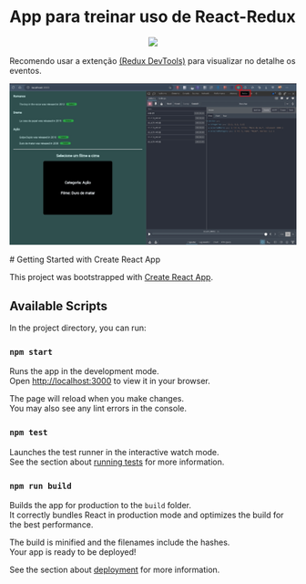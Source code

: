 # App para treinar uso de React-Redux

<section align="center">
<img width="300px" src="https://external-content.duckduckgo.com/iu/?u=https%3A%2F%2Fnoootown.gitbooks.io%2Fdeeperience-react-native-boilerplate%2Fcontent%2Fimages%2Freact-redux.png&f=1&nofb=1&ipt=f83fec89ee5f3338b0ffe35ea4dd8a7eb81bb052b821f065248b9987215065dc&ipo=images"></img>
</section>

<span> Recomendo usar a extenção <a href="https://chrome.google.com/webstore/detail/redux-devtools/lmhkpmbekcpmknklioeibfkpmmfibljd">(Redux DevTools)</a> para visualizar no detalhe os eventos.

<section align="center">

<img alt="print do app" src="https://raw.githubusercontent.com/guilhermeforprojeto/redux-trybe-react/main/public/redux-img.jpg"> </img>

</section>
# Getting Started with Create React App

This project was bootstrapped with [Create React App](https://github.com/facebook/create-react-app).

## Available Scripts

In the project directory, you can run:

### `npm start`

Runs the app in the development mode.\
Open [http://localhost:3000](http://localhost:3000) to view it in your browser.

The page will reload when you make changes.\
You may also see any lint errors in the console.

### `npm test`

Launches the test runner in the interactive watch mode.\
See the section about [running tests](https://facebook.github.io/create-react-app/docs/running-tests) for more information.

### `npm run build`

Builds the app for production to the `build` folder.\
It correctly bundles React in production mode and optimizes the build for the best performance.

The build is minified and the filenames include the hashes.\
Your app is ready to be deployed!

See the section about [deployment](https://facebook.github.io/create-react-app/docs/deployment) for more information.
